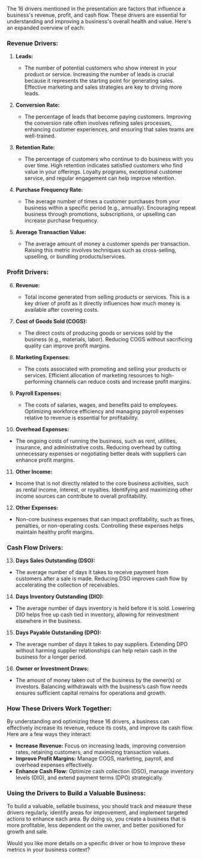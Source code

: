 The 16 drivers mentioned in the presentation are factors that influence a business's revenue, profit, and cash flow. These drivers are essential for understanding and improving a business's overall health and value. Here's an expanded overview of each:

### **Revenue Drivers:**
1. **Leads:** 
   - The number of potential customers who show interest in your product or service. Increasing the number of leads is crucial because it represents the starting point for generating sales. Effective marketing and sales strategies are key to driving more leads.

2. **Conversion Rate:**
   - The percentage of leads that become paying customers. Improving the conversion rate often involves refining sales processes, enhancing customer experiences, and ensuring that sales teams are well-trained.

3. **Retention Rate:**
   - The percentage of customers who continue to do business with you over time. High retention indicates satisfied customers who find value in your offerings. Loyalty programs, exceptional customer service, and regular engagement can help improve retention.

4. **Purchase Frequency Rate:**
   - The average number of times a customer purchases from your business within a specific period (e.g., annually). Encouraging repeat business through promotions, subscriptions, or upselling can increase purchase frequency.

5. **Average Transaction Value:**
   - The average amount of money a customer spends per transaction. Raising this metric involves techniques such as cross-selling, upselling, or bundling products/services.

### **Profit Drivers:**
6. **Revenue:**
   - Total income generated from selling products or services. This is a key driver of profit as it directly influences how much money is available after covering costs.

7. **Cost of Goods Sold (COGS):**
   - The direct costs of producing goods or services sold by the business (e.g., materials, labor). Reducing COGS without sacrificing quality can improve profit margins.

8. **Marketing Expenses:**
   - The costs associated with promoting and selling your products or services. Efficient allocation of marketing resources to high-performing channels can reduce costs and increase profit margins.

9. **Payroll Expenses:**
   - The costs of salaries, wages, and benefits paid to employees. Optimizing workforce efficiency and managing payroll expenses relative to revenue is essential for profitability.

10. **Overhead Expenses:**
   - The ongoing costs of running the business, such as rent, utilities, insurance, and administrative costs. Reducing overhead by cutting unnecessary expenses or negotiating better deals with suppliers can enhance profit margins.

11. **Other Income:**
   - Income that is not directly related to the core business activities, such as rental income, interest, or royalties. Identifying and maximizing other income sources can contribute to overall profitability.

12. **Other Expenses:**
   - Non-core business expenses that can impact profitability, such as fines, penalties, or non-operating costs. Controlling these expenses helps maintain healthy profit margins.

### **Cash Flow Drivers:**
13. **Days Sales Outstanding (DSO):**
   - The average number of days it takes to receive payment from customers after a sale is made. Reducing DSO improves cash flow by accelerating the collection of receivables.

14. **Days Inventory Outstanding (DIO):**
   - The average number of days inventory is held before it is sold. Lowering DIO helps free up cash tied in inventory, allowing for reinvestment elsewhere in the business.

15. **Days Payable Outstanding (DPO):**
   - The average number of days it takes to pay suppliers. Extending DPO without harming supplier relationships can help retain cash in the business for a longer period.

16. **Owner or Investment Draws:**
   - The amount of money taken out of the business by the owner(s) or investors. Balancing withdrawals with the business’s cash flow needs ensures sufficient capital remains for operations and growth.

### **How These Drivers Work Together:**
By understanding and optimizing these 16 drivers, a business can effectively increase its revenue, reduce its costs, and improve its cash flow. Here are a few ways they interact:
- **Increase Revenue:** Focus on increasing leads, improving conversion rates, retaining customers, and maximizing transaction values.
- **Improve Profit Margins:** Manage COGS, marketing, payroll, and overhead expenses effectively.
- **Enhance Cash Flow:** Optimize cash collection (DSO), manage inventory levels (DIO), and extend payment terms (DPO) strategically.

### **Using the Drivers to Build a Valuable Business:**
To build a valuable, sellable business, you should track and measure these drivers regularly, identify areas for improvement, and implement targeted actions to enhance each area. By doing so, you create a business that is more profitable, less dependent on the owner, and better positioned for growth and sale.

Would you like more details on a specific driver or how to improve these metrics in your business context?